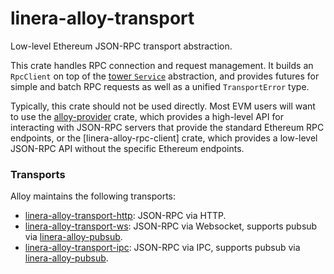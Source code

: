 # linera-alloy-transport

<!-- TODO: More links and real doctests -->

Low-level Ethereum JSON-RPC transport abstraction.

This crate handles RPC connection and request management. It builds an
`RpcClient` on top of the [tower `Service`] abstraction, and provides
futures for simple and batch RPC requests as well as a unified `TransportError`
type.

Typically, this crate should not be used directly. Most EVM users will want to
use the [alloy-provider] crate, which provides a high-level API for interacting
with JSON-RPC servers that provide the standard Ethereum RPC endpoints, or the
[linera-alloy-rpc-client] crate, which provides a low-level JSON-RPC API without the
specific Ethereum endpoints.

[alloy-provider]: https://alloy-rs.github.io/alloy/alloy_provider/index.html
[tower `Service`]: https://docs.rs/tower/latest/tower/trait.Service.html

### Transports

Alloy maintains the following transports:

- [linera-alloy-transport-http]: JSON-RPC via HTTP.
- [linera-alloy-transport-ws]: JSON-RPC via Websocket, supports pubsub via
    [linera-alloy-pubsub].
- [linera-alloy-transport-ipc]: JSON-RPC via IPC, supports pubsub via [linera-alloy-pubsub].

[linera-alloy-transport-http]: https://alloy-rs.github.io/alloy/linera_alloy_transport_http/index.html
[linera-alloy-transport-ws]: https://alloy-rs.github.io/alloy/linera_alloy_transport_ws/index.html
[linera-alloy-transport-ipc]: https://alloy-rs.github.io/alloy/linera_alloy_transport_ipc/index.html
[linera-alloy-pubsub]: https://alloy-rs.github.io/alloy/linera_alloy_pubsub/index.html